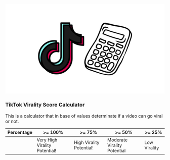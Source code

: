 ![Alt text](logo.png)

### TikTok Virality Score Calculator

This is a calculator that in base of values determinate if a video can go viral or not.

|  Percentage |  >= 100%  |   >= 75% |   >= 50% |  >= 25% |
|---|---|---|---|---|
|   | Very High Virality Potential!  | High Virality Potential!  | Moderate Virality Potential  | Low Virality  | 